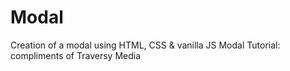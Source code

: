 # Modal
Creation of a modal using HTML, CSS &amp; vanilla JS
Modal Tutorial: compliments of Traversy Media
